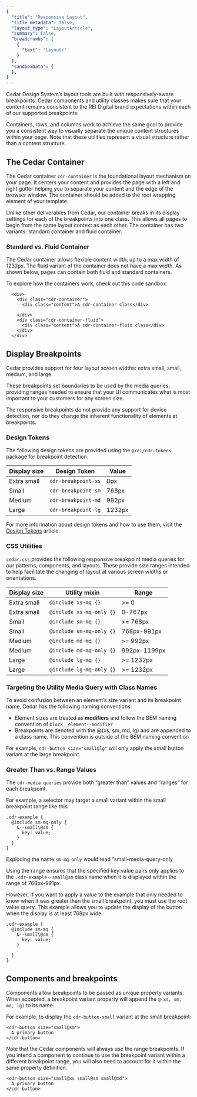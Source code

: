 ```yaml
---
{
  "title": "Responsive Layout",
  "title_metadata": false,
  "layout_type": "LayoutArticle",
  "summary": false,
  "breadcrumbs": [
    {
      "text": "Layout/"
    }
  ],
  "sandboxData": {
  },
}
---
```


<cdr-doc-table-of-contents-shell>
Cedar Design System’s layout tools are built with responsively-aware breakpoints. Cedar components
and utility classes makes sure that your content remains consistent to the REI Digital brand expectations
within each of our supported breakpoints.

Containers, rows, and columns work to achieve the same goal to provide you a consistent way to
visually separate the unique content structures within your page. Note that these utilities
represent a visual structure rather than a content structure.

## The Cedar Container
The Cedar container `cdr-container` is the foundational layout mechanism on your page. It centers your content and provides the page with a left and right gutter helping you to separate your content and the edge of the browser window. The container should be added to the root wrapping element of your template.

Unlike other deliverables from Cedar, our container breaks in its display settings for each of the breakpoints into one class. This allows all pages to begin from the same layout context as each other. The container has two variants: standard container and fluid container.

<cdr-img :src="$withBase('/layout/Spec_Grids_Breakpoints_16-9.png')" alt="Breakpoints for REI’s responsive layout" />

### Standard vs. Fluid Container

The Cedar container allows flexible content width, up to a max width of 1232px. The fluid variant of the container does not have a max width. As shown below, pages can contain both fluid and standard containers.

<cdr-img :src="$withBase('/layout/StandardvFluid.gif')" alt="Standard vs. Fluid container " />

To explore how the containers work, check out this code sandbox:

<cdr-doc-example-code-pair :sandbox-data="Object.assign({}, $page.frontmatter.sandboxData, {styleTag: 'body { background-color: rgba(130, 234, 255, 0.35);} .content {background-color: #fff;} .cdr-container, .cdr-container-fluid { background-color: lightcoral; color: purple;}'})" >

```vue
  <div>
    <div class="cdr-container">
      <div class="content">A cdr-container class</div>

    </div>
    <div class="cdr-container-fluid">
      <div class="content">A cdr-container-fluid class</div>
    </div>
  </div>

```
</cdr-doc-example-code-pair>

## Display Breakpoints
Cedar provides support for four layout screen widths: extra small, small, medium, and large.

These breakpoints set boundaries to be used by the media queries, providing ranges needed to ensure that your UI communicates what is most important to your customers for any screen size.

The responsive breakpoints do not provide any support for device detection, nor do they change the inherent functionality of elements at breakpoints.

### Design Tokens

The following design tokens are provided using the `@rei/cdr-tokens` package for breakpoint detection.

| Display size | Design Token        | Value  |
|--------------|---------------------|--------|
| Extra small  | `cdr-breakpoint-xs` | 0px    |
| Small        | `cdr-breakpoint-sm` | 768px  |
| Medium       | `cdr-breakpoint-md` | 992px  |
| Large        | `cdr-breakpoint-lg` | 1232px |

For more information about design tokens and how to use them, visit the [Design Tokens](../../components/design-tokens/) article.

### CSS Utilities

`cedar.css` provides the following responsive breakpoint media queries for our patterns, components, and layouts. These provide size ranges intended to help facilitate the changing of layout at various screen widths or orientations.

| Display size | Utility mixin            | Range        |
|--------------|--------------------------|--------------|
| Extra small  | `@include xs-mq {}`      | >= 0         |
| Extra small  | `@include xs-mq-only {}` | 0-767px      |
| Small        | `@include sm-mq {}`      | >= 768px     |
| Small        | `@include sm-mq-only {}` | 768px-991px  |
| Medium       | `@include md-mq {}`      | >= 992px     |
| Medium       | `@include md-mq-only {}` | 992px-1199px |
| Large        | `@include lg-mq {}`      | >= 1232px    |
| Large        | `@include lg-mq-only {}` | >= 1232px    |


### Targeting the Utility Media Query with Class Names

To avoid confusion between an element’s size variant and its breakpoint name, Cedar has the following naming conventions:

-  Element sizes are treated as **modifiers** and follow the BEM naming convention of `block__element--modifier`
-  Breakpoints are denoted with the @(xs, sm, md, lg) and are appended to a class name. This convention is outside of the BEM naming convention

For example, `cdr-button size="small@lg"`  will only apply the small button variant at the large breakpoint.

### Greater Than vs. Range Values
The `cdr-media queries` provide both “greater than” values and “ranges” for each breakpoint.

For example, a selector may target a small variant within the small breakpoint range like this:

```
.cdr-example {
  @include sm-mq-only {
    &--small\@sm {
      key: value;
    }
  }
}
```
Exploding the name `sm-mq-only` would read “small-media-query-only

Using the range ensures that the specified key:value pairs only applies to the `.cdr-example--small@sm` class name when it is displayed within the range of 768px-991px.

However, if you want to apply a value to the example that only needed to know when it was greater than the small breakpoint, you must use the root value query. This example allows you to update the display of the button when the display is at least  768px wide.

```
.cdr-example {
  @include sm-mq {
    &--small\@sm {
      key: value;
    }

  }
}
```

## Components and breakpoints

Components allow breakpoints to be passed as unique property variants.
When accepted, a breakpoint variant property will append the `@(xs, sm, md, lg)` to its name.

For example, to display the `cdr-button-small` variant at the small breakpoint:

```vue
<cdr-button size="small@sm">
  A primary button
</cdr-button>
```

Note that the Cedar components will always use the range breakpoints. If you intend a component to continue to use the breakpoint variant within a different breakpoint range, you will also need to account for it within the same property definition.

```vue
<cdr-button size="small@xs small@sm small@md">
  A primary button
</cdr-button>
```
</cdr-doc-table-of-contents-shell>
